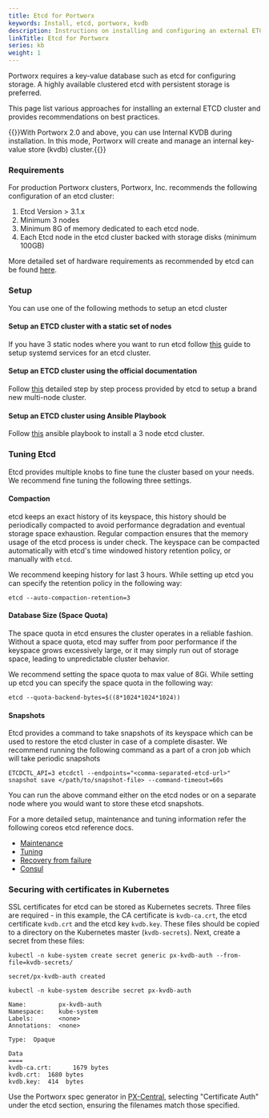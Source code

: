 ```yaml
---
title: Etcd for Portworx
keywords: Install, etcd, portworx, kvdb
description: Instructions on installing and configuring an external ETCD cluster for Portworx
linkTitle: Etcd for Portworx
series: kb
weight: 1
---
```


Portworx requires a key-value database such as etcd for configuring storage. A highly available clustered etcd with persistent storage is preferred.

This page list various approaches for installing an external ETCD cluster and provides recommendations on best practices.

{{<info>}}With Portworx 2.0 and above, you can use Internal KVDB during installation. In this mode, Portworx will create and manage an internal key-value store (kvdb) cluster.{{</info>}}

### Requirements

For production Portworx clusters, Portworx, Inc. recommends the following configuration of an etcd cluster:

1. Etcd Version > 3.1.x
2. Minimum 3 nodes
3. Minimum 8G of memory dedicated to each etcd node.
4. Each Etcd node in the etcd cluster backed with storage disks (minimum 100GB)

More detailed set of hardware requirements as recommended by etcd can be found [here](https://etcd.io/docs/v3.3.12/op-guide/hardware/).

### Setup

You can use one of the following methods to setup an etcd cluster

#### Setup an ETCD cluster with a static set of nodes

If you have 3 static nodes where you want to run etcd follow [this](/reference/knowledge-base/etcd-quick-setup) guide to setup systemd services for an etcd cluster.

#### Setup an ETCD cluster using the official documentation

Follow [this](https://etcd.io/docs/v3.3.12/op-guide/clustering/) detailed step by step process provided by etcd to setup a brand new multi-node cluster.

#### Setup an ETCD cluster using Ansible Playbook

Follow [this](https://github.com/portworx/px-docs/blob/gh-pages/etcd/ansible/index.md) ansible playbook to install a 3 node etcd cluster.


### Tuning Etcd

Etcd provides multiple knobs to fine tune the cluster based on your needs. We recommend fine tuning the following three settings.

#### Compaction

etcd keeps an exact history of its keyspace, this history should be periodically compacted to avoid performance degradation and eventual storage space exhaustion. Regular compaction ensures that the memory usage of the etcd process is under check.
The keyspace can be compacted automatically with etcd's time windowed history retention policy, or manually with `etcd`.

We recommend keeping history for last 3 hours. While setting up etcd you can specify the retention policy in the following way:

```text
etcd --auto-compaction-retention=3
```

#### Database Size (Space Quota)

The space quota in etcd ensures the cluster operates in a reliable fashion. Without a space quota, etcd may suffer from poor performance if the keyspace grows excessively large, or it may simply run out of storage space, leading to unpredictable cluster behavior.

We recommend setting the space quota to max value of 8Gi. While setting up etcd you can specify the space quota in the following way:

```text
etcd --quota-backend-bytes=$((8*1024*1024*1024))
```

#### Snapshots

Etcd provides a command to take snapshots of its keyspace which can be used to restore the etcd cluster in case of a complete disaster. We recommend running the following command as a part of a cron job which will take periodic snapshots

```text
ETCDCTL_API=3 etcdctl --endpoints="<comma-separated-etcd-url>" snapshot save </path/to/snapshot-file> --command-timeout=60s
```

You can run the above command either on the etcd nodes or on a separate node where you would want to store these etcd snapshots.

For a more detailed setup, maintenance and tuning information refer the following coreos etcd reference docs.

* [Maintenance](https://etcd.io/docs/v3.3.12/op-guide/maintenance/)
* [Tuning](https://etcd.io/docs/v3.3.12/tuning/)
* [Recovery from failure](https://etcd.io/docs/v3.3.12/op-guide/recovery/)
* [Consul](https://learn.hashicorp.com/consul)

### Securing with certificates in Kubernetes

SSL certificates for etcd can be stored as Kubernetes secrets. Three files are required - in this example, the CA certificate is `kvdb-ca.crt`, the etcd certificate `kvdb.crt` and the etcd key `kvdb.key`. These files should be copied to a directory on the Kubernetes master (`kvdb-secrets`). Next, create a secret from these files:

```text
kubectl -n kube-system create secret generic px-kvdb-auth --from-file=kvdb-secrets/
```

```output
secret/px-kvdb-auth created
```

```text
kubectl -n kube-system describe secret px-kvdb-auth
```

```output
Name:         px-kvdb-auth
Namespace:    kube-system
Labels:       <none>
Annotations:  <none>

Type:  Opaque

Data
====
kvdb-ca.crt:      1679 bytes
kvdb.crt:  1680 bytes
kvdb.key:  414  bytes
```

Use the Portworx spec generator in [PX-Central](https://central.portworx.com), selecting "Certificate Auth" under the etcd section, ensuring the filenames match those specified.
